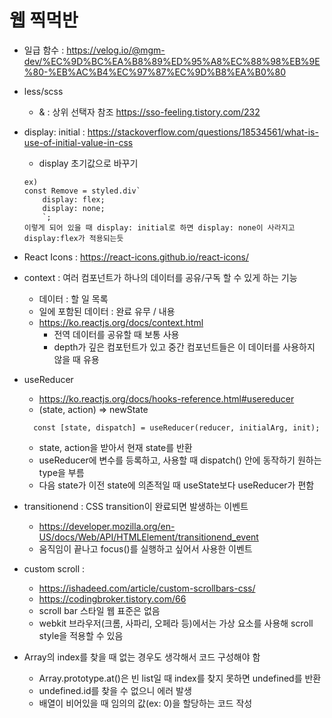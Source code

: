 # 웹 찍먹반

- 일급 함수 : https://velog.io/@mgm-dev/%EC%9D%BC%EA%B8%89%ED%95%A8%EC%88%98%EB%9E%80-%EB%AC%B4%EC%97%87%EC%9D%B8%EA%B0%80
- less/scss

  - & : 상위 선택자 참조 https://sso-feeling.tistory.com/232

- display: initial : https://stackoverflow.com/questions/18534561/what-is-use-of-initial-value-in-css

  - display 초기값으로 바꾸기

  ```
  ex)
  const Remove = styled.div`
      display: flex;
      display: none;
      `;
  이렇게 되어 있을 때 display: initial로 하면 display: none이 사라지고 display:flex가 적용되는듯
  ```

- React Icons : https://react-icons.github.io/react-icons/

- context : 여러 컴포넌트가 하나의 데이터를 공유/구독 할 수 있게 하는 기능

  - 데이터 : 할 일 목록
  - 일에 포함된 데이터 : 완료 유무 / 내용
  - https://ko.reactjs.org/docs/context.html
    - 전역 데이터를 공유할 때 보통 사용
    - depth가 깊은 컴포턴트가 있고 중간 컴포넌트들은 이 데이터를 사용하지 않을 때 유용

- useReducer

  - https://ko.reactjs.org/docs/hooks-reference.html#usereducer
  - (state, action) => newState

  ```
    const [state, dispatch] = useReducer(reducer, initialArg, init);
  ```

  - state, action을 받아서 현재 state를 반환
  - useReducer에 변수를 등록하고, 사용할 때 dispatch() 안에 동작하기 원하는 type을 부름
  - 다음 state가 이전 state에 의존적일 때 useState보다 useReducer가 편함

- transitionend : CSS transition이 완료되면 발생하는 이벤트

  - https://developer.mozilla.org/en-US/docs/Web/API/HTMLElement/transitionend_event
  - 움직임이 끝나고 focus()를 실행하고 싶어서 사용한 이벤트

- custom scroll :

  - https://ishadeed.com/article/custom-scrollbars-css/
  - https://codingbroker.tistory.com/66
  - scroll bar 스타일 웹 표준은 없음
  - webkit 브라우저(크롬, 사파리, 오페라 등)에서는 가상 요소를 사용해 scroll style을 적용할 수 있음

- Array의 index를 찾을 때 없는 경우도 생각해서 코드 구성해야 함
  - Array.prototype.at()은 빈 list일 때 index를 찾지 못하면 undefined를 반환
  - undefined.id를 찾을 수 없으니 에러 발생
  - 배열이 비어있을 때 임의의 값(ex: 0)을 할당하는 코드 작성
